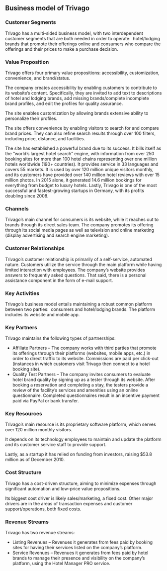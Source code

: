 Business model of Trivago
-------------------------

 ### Customer Segments

 Trivago has a multi-sided business model, with two interdependent customer segments that are both needed in order to operate:  hotel/lodging brands that promote their offerings online and consumers who compare the offerings and their prices to make a purchase decision.

 ### Value Proposition

 Trivago offers four primary value propositions: accessibility, customization, convenience, and brand/status.

 The company creates accessibility by enabling customers to contribute to its website’s content. Specifically, they are invited to add text to descriptions of hotel and lodging brands, add missing brands/complete incomplete brand profiles, and edit the profiles for quality assurance.

 The site enables customization by allowing brands extensive ability to personalize their profiles.

 The site offers convenience by enabling visitors to search for and compare brand prices. They can also refine search results through over 100 filters, including price, distance, and facilities.

 The site has established a powerful brand due to its success. It bills itself as the “world’s largest hotel search” engine, with information from over 250 booking sites for more than 100 hotel chains representing over one million hotels worldwide (190+ countries). It provides service in 33 languages and covers 55 markets. It is used by over 120 million unique visitors monthly, and its customers have provided over 140 million hotel reviews with over 15 million photos. In 2015 alone, it generated 14.6 million bookings for everything from budget to luxury hotels. Lastly, Trivago is one of the most successful and fastest-growing startups in Germany, with its profits doubling since 2008.

 ### Channels

 Trivago’s main channel for consumers is its website, while it reaches out to brands through its direct sales team. The company promotes its offering through its social media pages as well as television and online marketing (display advertising and search engine marketing).

 ### Customer Relationships

 Trivago’s customer relationship is primarily of a self-service, automated nature. Customers utilize the service through the main platform while having limited interaction with employees. The company’s website provides answers to frequently asked questions. That said, there is a personal assistance component in the form of e-mail support.

 ### Key Activities

 Trivago’s business model entails maintaining a robust common platform between two parties:  consumers and hotel/lodging brands. The platform includes its website and mobile app.

 ### Key Partners

 Trivago maintains the following types of partnerships:

  * Affiliate Partners – The company works with third parties that promote its offerings through their platforms (websites, mobile apps, etc.) in order to direct traffic to its website. Commissions are paid per click-out (instances in which customers visit Trivago then connect to a hotel booking site).
 * Quality Test Partners – The company invites consumers to evaluate hotel brand quality by signing up as a tester through its website. After booking a reservation and completing a stay, the testers provide a review of the facility’s services and amenities using an online questionnaire. Completed questionnaires result in an incentive payment paid via PayPal or bank transfer.
  ### Key Resources

 Trivago’s main resource is its proprietary software platform, which serves over 120 million monthly visitors.

 It depends on its technology employees to maintain and update the platform and its customer service staff to provide support.

 Lastly, as a startup it has relied on funding from investors, raising $53.8 million as of December 2010.

 ### Cost Structure

 Trivago has a cost-driven structure, aiming to minimize expenses through significant automation and low-price value propositions.

 Its biggest cost driver is likely sales/marketing, a fixed cost. Other major drivers are in the areas of transaction expenses and customer support/operations, both fixed costs.

 ### Revenue Streams

 Trivago has two revenue streams:

  * Listing Revenues – Revenues it generates from fees paid by booking sites for having their services listed on the company’s platform.
 * Service Revenues – Revenues it generates from fees paid by hotel brands to manage their presence and visibility on the company’s platform, using the Hotel Manager PRO service.